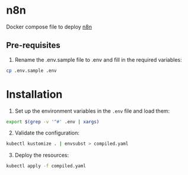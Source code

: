 # n8n

Docker compose file to deploy [n8n](https://github.com/n8n-io/n8n) 

## Pre-requisites

1. Rename the .env.sample file to .env and fill in the required variables:
```bash
cp .env.sample .env
```

# Installation 

1. Set up the environment variables in the `.env` file and load them:
```bash
export $(grep -v '^#' .env | xargs)
```

2. Validate the configuration:
```bash
kubectl kustomize . | envsubst > compiled.yaml
```

3. Deploy the resources:
```bash
kubectl apply -f compiled.yaml
```
